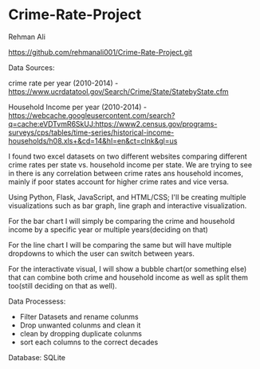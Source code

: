 # Crime-Rate-Project

Rehman Ali 

https://github.com/rehmanali001/Crime-Rate-Project.git

Data Sources:

crime rate per year (2010-2014) - https://www.ucrdatatool.gov/Search/Crime/State/StatebyState.cfm

Household Income per year (2010-2014) - https://webcache.googleusercontent.com/search?q=cache:eVDTvmR6SkUJ:https://www2.census.gov/programs-surveys/cps/tables/time-series/historical-income-households/h08.xls+&cd=14&hl=en&ct=clnk&gl=us


I found two excel datasets on two different websites comparing different crime rates per state vs. household income per state. We are 
trying to see in there is any correlation between crime rates ans household incomes, mainly if poor states account for higher crime rates 
and vice versa.

Using Python, Flask, JavaScript, and HTML/CSS; I'll be creating multiple visualizations such as bar graph, line graph and interactive 
visualization.

For the bar chart I will simply be comparing the crime and household income by a specific year or multiple years(deciding on that)

For the line chart I will be comparing the same but will have multiple dropdowns to which the user can switch between years.

For the interactivate visual, I will show a bubble chart(or something else) that can combine both crime and household income as well as 
split them too(still deciding on that as well).


Data Processess:
- Filter Datasets and rename colunms
- Drop unwanted colunms and clean it
- clean by dropping duplicate colunms
- sort each columns to the correct decades 

Database:
SQLite
